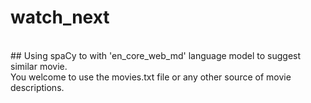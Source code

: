 # watch_next
<br>
## Using spaCy to with 'en_core_web_md' language model to suggest similar movie.
<br>
You welcome to use the movies.txt file or any other source of movie descriptions.
